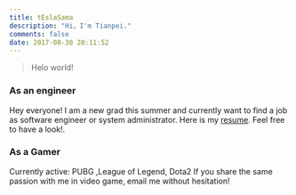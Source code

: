 ```yaml
---
title: tEslaSama
description: "Hi，I'm Tianpei."
comments: false
date: 2017-08-30 20:11:52
---
```



> Helo world!

### As an engineer
Hey everyone! I am a new grad this summer and currently want to find a job as software engineer or system administrator.
Here is my [resume](https://ltp19930730.github.io/about/TianpeiLuo_resume.pdf). Feel free to have a look!.

### As a Gamer
Currently active: PUBG ,League of Legend, Dota2
If you share the same passion with me in video game, email me without hesitation!


